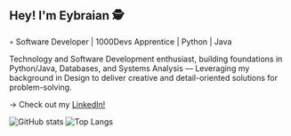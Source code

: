 ## Hey! I'm Eybraian 🕵️

◦ Software Developer | 1000Devs Apprentice | Python | Java

  Technology and Software Development enthusiast, building foundations in Python/Java, Databases, and Systems Analysis — Leveraging my background in Design to deliver creative and detail-oriented solutions for problem-solving.

→ Check out my <a href= "https://www.linkedin.com/in/eybraian-bonifacio/?locale=en_US"> LinkedIn! </a>

![GitHub stats](https://github-readme-stats.vercel.app/api?username=eybraian&show_icons=true&theme=merko) ![Top Langs](https://github-readme-stats.vercel.app/api/top-langs/?username=eybraian&show_icons=true&theme=merko)




<!--
**eybraian/eybraian** is a ✨ _special_ ✨ repository because its `README.md` (this file) appears on your GitHub profile.

Here are some ideas to get you started:

- 🔭 I’m currently working on ...
- 🌱 I’m currently learning ...
- 👯 I’m looking to collaborate on ...
- 🤔 I’m looking for help with ...
- 💬 Ask me about ...
- 📫 How to reach me: ...
- 😄 Pronouns: ...
- ⚡ Fun fact: ...
-->
